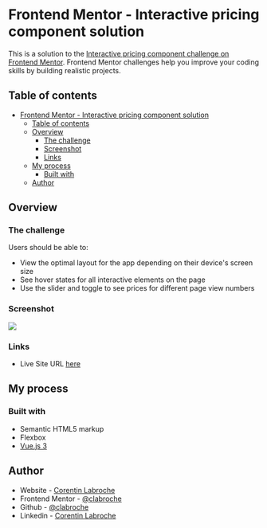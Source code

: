 # Frontend Mentor - Interactive pricing component solution

This is a solution to the [Interactive pricing component challenge on Frontend Mentor](https://www.frontendmentor.io/challenges/interactive-pricing-component-t0m8PIyY8). Frontend Mentor challenges help you improve your coding skills by building realistic projects. 

## Table of contents

- [Frontend Mentor - Interactive pricing component solution](#frontend-mentor---interactive-pricing-component-solution)
  - [Table of contents](#table-of-contents)
  - [Overview](#overview)
    - [The challenge](#the-challenge)
    - [Screenshot](#screenshot)
    - [Links](#links)
  - [My process](#my-process)
    - [Built with](#built-with)
  - [Author](#author)


## Overview

### The challenge

Users should be able to:

- View the optimal layout for the app depending on their device's screen size
- See hover states for all interactive elements on the page
- Use the slider and toggle to see prices for different page view numbers

### Screenshot

![](./screenshot.jpg)

### Links

- Live Site URL [here](https://fm-interactive-pricing-component.corentinlabroche.fr)
## My process

### Built with

- Semantic HTML5 markup
- Flexbox
- [Vue.js 3](https://v3.vuejs.org/)

## Author

- Website - [Corentin Labroche](https://corentinlabroche.fr)
- Frontend Mentor - [@clabroche](https://www.frontendmentor.io/profile/clabroche)
- Github - [@clabroche](https://github.com/clabroche)
- Linkedin - [Corentin Labroche](https://www.linkedin.com/in/corentin-labroche-14b785133/)
